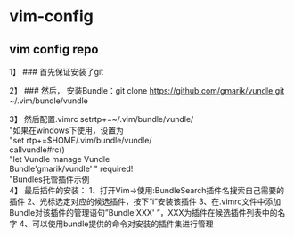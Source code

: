 # vim-config
## vim config repo

1】 ### 首先保证安装了git

2】  ### 然后， 安装Bundle：git clone https://github.com/gmarik/vundle.git ~/.vim/bundle/vundle

3】 然后配置.vimrc 
        setrtp+=~/.vim/bundle/vundle/  
        "如果在windows下使用，设置为  
        "set rtp+=$HOME/.vim/bundle/vundle/  
        callvundle#rc()  
        "let Vundle manage Vundle  
        Bundle'gmarik/vundle' " required!  
        "Bundles托管插件示例  
4】  最后插件的安装：
    1、打开Vim→使用:BundleSearch插件名搜索自己需要的插件
    2、光标选定对应的候选插件，按下“i”安装该插件
    3、在.vimrc文件中添加Bundle对该插件的管理语句”Bundle'XXX' ”，XXX为插件在候选插件列表中的名字
    4、可以使用bundle提供的命令对安装的插件集进行管理

